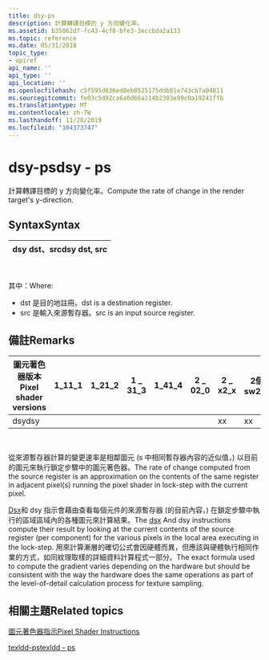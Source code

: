 ```yaml
---
title: dsy-ps
description: 計算轉譯目標的 y 方向變化率。
ms.assetid: b35862d7-fc43-4cf8-bfe3-3eccbda2a133
ms.topic: reference
ms.date: 05/31/2018
topic_type:
- apiref
api_name: ''
api_type: ''
api_location: ''
ms.openlocfilehash: c5f595d836ed8eb8525175ddb81e743cb7a04811
ms.sourcegitcommit: fe03c5d92ca6a0d66a114b2303e99c0a19241ffb
ms.translationtype: MT
ms.contentlocale: zh-TW
ms.lasthandoff: 11/20/2019
ms.locfileid: "104373747"
---
```

# <a name="dsy---ps"></a><span data-ttu-id="4b986-103">dsy-ps</span><span class="sxs-lookup"><span data-stu-id="4b986-103">dsy - ps</span></span>

<span data-ttu-id="4b986-104">計算轉譯目標的 y 方向變化率。</span><span class="sxs-lookup"><span data-stu-id="4b986-104">Compute the rate of change in the render target's y-direction.</span></span>

## <a name="syntax"></a><span data-ttu-id="4b986-105">Syntax</span><span class="sxs-lookup"><span data-stu-id="4b986-105">Syntax</span></span>



| <span data-ttu-id="4b986-106">dsy dst、src</span><span class="sxs-lookup"><span data-stu-id="4b986-106">dsy dst, src</span></span> |
|--------------|



 

<span data-ttu-id="4b986-107">其中：</span><span class="sxs-lookup"><span data-stu-id="4b986-107">Where:</span></span>

-   <span data-ttu-id="4b986-108">dst 是目的地註冊。</span><span class="sxs-lookup"><span data-stu-id="4b986-108">dst is a destination register.</span></span>
-   <span data-ttu-id="4b986-109">src 是輸入來源暫存器。</span><span class="sxs-lookup"><span data-stu-id="4b986-109">src is an input source register.</span></span>

## <a name="remarks"></a><span data-ttu-id="4b986-110">備註</span><span class="sxs-lookup"><span data-stu-id="4b986-110">Remarks</span></span>



| <span data-ttu-id="4b986-111">圖元著色器版本</span><span class="sxs-lookup"><span data-stu-id="4b986-111">Pixel shader versions</span></span> | <span data-ttu-id="4b986-112">1\_1</span><span class="sxs-lookup"><span data-stu-id="4b986-112">1\_1</span></span> | <span data-ttu-id="4b986-113">1\_2</span><span class="sxs-lookup"><span data-stu-id="4b986-113">1\_2</span></span> | <span data-ttu-id="4b986-114">1 \_ 3</span><span class="sxs-lookup"><span data-stu-id="4b986-114">1\_3</span></span> | <span data-ttu-id="4b986-115">1\_4</span><span class="sxs-lookup"><span data-stu-id="4b986-115">1\_4</span></span> | <span data-ttu-id="4b986-116">2 \_ 0</span><span class="sxs-lookup"><span data-stu-id="4b986-116">2\_0</span></span> | <span data-ttu-id="4b986-117">2 \_ x</span><span class="sxs-lookup"><span data-stu-id="4b986-117">2\_x</span></span> | <span data-ttu-id="4b986-118">2個 \_ sw</span><span class="sxs-lookup"><span data-stu-id="4b986-118">2\_sw</span></span> | <span data-ttu-id="4b986-119">3 \_ 0</span><span class="sxs-lookup"><span data-stu-id="4b986-119">3\_0</span></span> | <span data-ttu-id="4b986-120">3個 \_ sw</span><span class="sxs-lookup"><span data-stu-id="4b986-120">3\_sw</span></span> |
|-----------------------|------|------|------|------|------|------|-------|------|-------|
| <span data-ttu-id="4b986-121">dsy</span><span class="sxs-lookup"><span data-stu-id="4b986-121">dsy</span></span>                   |      |      |      |      |      | <span data-ttu-id="4b986-122">x</span><span class="sxs-lookup"><span data-stu-id="4b986-122">x</span></span>    | <span data-ttu-id="4b986-123">x</span><span class="sxs-lookup"><span data-stu-id="4b986-123">x</span></span>     | <span data-ttu-id="4b986-124">x</span><span class="sxs-lookup"><span data-stu-id="4b986-124">x</span></span>    | <span data-ttu-id="4b986-125">x</span><span class="sxs-lookup"><span data-stu-id="4b986-125">x</span></span>     |



 

<span data-ttu-id="4b986-126">從來源暫存器計算的變更速率是相鄰圖元 (s 中相同暫存器內容的近似值，) 以目前的圖元來執行鎖定步驟中的圖元著色器。</span><span class="sxs-lookup"><span data-stu-id="4b986-126">The rate of change computed from the source register is an approximation on the contents of the same register in adjacent pixel(s) running the pixel shader in lock-step with the current pixel.</span></span>

<span data-ttu-id="4b986-127">[Dsx](dsx---ps.md)和 dsy 指示會藉由查看每個元件的來源暫存器 (的目前內容，) 在鎖定步驟中執行的區域區域內的各種圖元來計算結果。</span><span class="sxs-lookup"><span data-stu-id="4b986-127">The [dsx](dsx---ps.md) And dsy instructions compute their result by looking at the current contents of the source register (per component) for the various pixels in the local area executing in the lock-step.</span></span> <span data-ttu-id="4b986-128">用來計算漸層的確切公式會因硬體而異，但應該與硬體執行相同作業的方式，如同紋理取樣的詳細資料計算程式一部分。</span><span class="sxs-lookup"><span data-stu-id="4b986-128">The exact formula used to compute the gradient varies depending on the hardware but should be consistent with the way the hardware does the same operations as part of the level-of-detail calculation process for texture sampling.</span></span>

## <a name="related-topics"></a><span data-ttu-id="4b986-129">相關主題</span><span class="sxs-lookup"><span data-stu-id="4b986-129">Related topics</span></span>

<dl> <dt>

[<span data-ttu-id="4b986-130">圖元著色器指示</span><span class="sxs-lookup"><span data-stu-id="4b986-130">Pixel Shader Instructions</span></span>](dx9-graphics-reference-asm-ps-instructions.md)
</dt> <dt>

[<span data-ttu-id="4b986-131">texldd-ps</span><span class="sxs-lookup"><span data-stu-id="4b986-131">texldd - ps</span></span>](texldd---ps.md)
</dt> </dl>

 

 




